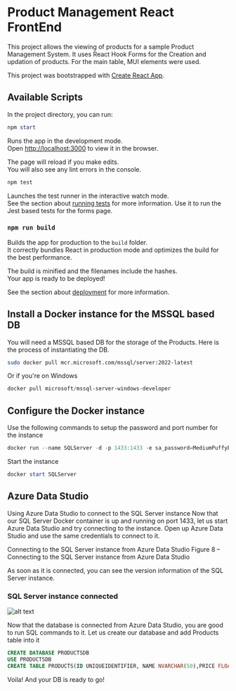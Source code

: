 # Product Management React FrontEnd

This project allows the viewing of products for a sample Product Management System. 
It uses React Hook Forms for the Creation and updation of products. For the main table, MUI elements were used.

This project was bootstrapped with [Create React App](https://github.com/facebook/create-react-app).

## Available Scripts

In the project directory, you can run:

```powershell
npm start
```

Runs the app in the development mode.\
Open [http://localhost:3000](http://localhost:3000) to view it in the browser.

The page will reload if you make edits.\
You will also see any lint errors in the console.

```powershell
npm test
```

Launches the test runner in the interactive watch mode.\
See the section about [running tests](https://facebook.github.io/create-react-app/docs/running-tests) for more information. Use it to run the Jest based tests for the forms page.

### `npm run build`

Builds the app for production to the `build` folder.\
It correctly bundles React in production mode and optimizes the build for the best performance.

The build is minified and the filenames include the hashes.\
Your app is ready to be deployed!

See the section about [deployment](https://facebook.github.io/create-react-app/docs/deployment) for more information.

## Install a Docker instance for the MSSQL based DB
You will need a MSSQL based DB for the storage of the Products. Here is the process of instantiating the DB.

```bash
sudo docker pull mcr.microsoft.com/mssql/server:2022-latest
```

Or if you're on Windows 
```powershell
docker pull microsoft/mssql-server-windows-developer
```

## Configure the Docker instance 

Use the following commands to setup the password and port number for the instance

```powershell
docker run --name SQLServer -d -p 1433:1433 -e sa_password=MediumPuffyEy3s -e ACCEPT_EULA=Y microsoft/mssql-server-windows-developer
```
Start the instance
```powershell
docker start SQLServer
```

## Azure Data Studio
Using Azure Data Studio to connect to the SQL Server instance
Now that our SQL Server Docker container is up and running on port 1433, let us start Azure Data Studio and try connecting to the instance. Open up Azure Data Studio and use the same credentials to connect to it.

Connecting to the SQL Server instance from Azure Data Studio
Figure 8 – Connecting to the SQL Server instance from Azure Data Studio

As soon as it is connected, you can see the version information of the SQL Server instance.

### SQL Server instance connected

![alt text](https://www.sqlshack.com/wp-content/uploads/2021/04/connecting-to-the-sql-server-instance-from-azure-d.png)

Now that the database is connected from Azure Data Studio, you are good to run SQL commands to it. Let us create our database and add Products table into it
```sql
CREATE DATABASE PRODUCTSDB
USE PRODUCTSDB
CREATE TABLE PRODUCTS(ID UNIQUEIDENTIFIER, NAME NVARCHAR(50),PRICE FLOAT,TYPE NVARCHAR(50),ACTIVE BIT)
```
Voila! And your DB is ready to go!

